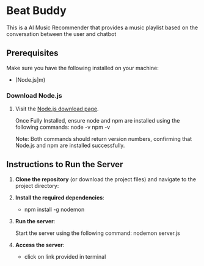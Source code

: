 # Beat Buddy

This is a AI Music Recommender that provides a music playlist based on the conversation between the user and chatbot

## Prerequisites

Make sure you have the following installed on your machine:

- [Node.js]m)

### Download Node.js

1. Visit the [Node.js download page](https://nodejs.org/en/download/prebuilt-installer).

    Once Fully Installed, ensure node and npm are installed using the following commands: 
        node -v 
        npm -v

    Note: Both commands should return version numbers, confirming that Node.js and npm are installed successfully.

## Instructions to Run the Server

1. **Clone the repository** (or download the project files) and navigate to the project directory:

2. **Install the required dependencies**:
    - npm install -g nodemon 
3. **Run the server**:

    Start the server using the following command:
        nodemon server.js

 4. **Access the server**:
    - click on link provided in terminal 
